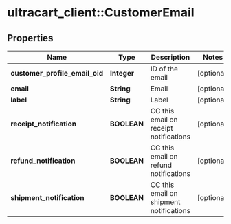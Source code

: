 # ultracart_client::CustomerEmail

## Properties
Name | Type | Description | Notes
------------ | ------------- | ------------- | -------------
**customer_profile_email_oid** | **Integer** | ID of the email | [optional] 
**email** | **String** | Email | [optional] 
**label** | **String** | Label | [optional] 
**receipt_notification** | **BOOLEAN** | CC this email on receipt notifications | [optional] 
**refund_notification** | **BOOLEAN** | CC this email on refund notifications | [optional] 
**shipment_notification** | **BOOLEAN** | CC this email on shipment notifications | [optional] 


